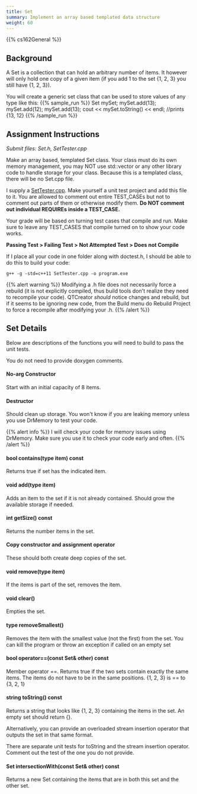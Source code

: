 ```yaml
---
title: Set
summary: Implement an array based templated data structure
weight: 60
---
```


{{% cs162General %}}

## Background

A Set is a collection that can hold an arbitrary number of items. It however will only hold one
copy of a given item (if you add 1 to the set {1, 2, 3} you still have {1, 2, 3}).

You will create a generic set class that can be used to store values of any type like this:
{{% sample_run %}}
Set<int> mySet;
mySet.add(13);
mySet.add(12);
mySet.add(13);
cout << mySet.toString() << endl;  //prints {13, 12}
{{% /sample_run %}}

## Assignment Instructions

*Submit files: Set.h, SetTester.cpp*

Make an array based, templated Set class. Your class must do its own memory management,
you may NOT use std::vector or any other library code to handle storage for your class.
Because this is a templated class, there will be no Set.cpp file.

I supply a [SetTester.cpp](SetTester.cpp). Make yourself a unit test project and add this file to it.
You are allowed to comment out entire TEST_CASEs but not to comment out parts of them
or otherwise modify them. **Do NOT comment out individual REQUIREs inside a TEST_CASE.**

Your grade will be based on turning test cases that compile and run. Make sure to leave
any TEST_CASES that compile turned on to show your code works.

**Passing Test > Failing Test > Not Attempted Test > Does not Compile**

If I place all your code in one folder along with doctest.h, I should be able to
do this to build your code:

```
g++ -g -std=c++11 SetTester.cpp -o program.exe
```

{{% alert warning %}}
Modifying a .h file does not necessarily force a rebuild (it is not explicitly
compiled, thus build tools don't realize they need to recompile your code).
QTCreator *should* notice changes and rebuild, but if it seems to be ignoring new
code, from the Build menu do Rebuild Project to force a recompile after
modifying your .h.
{{% /alert %}}

## Set Details

Below are descriptions of the functions you will need to build to pass the unit tests.

You do not need to provide doxygen comments.

#### No-arg Constructor

Start with an initial capacity of 8 items.

#### Destructor

Should clean up storage. You won't know if you are leaking memory unless you use DrMemory
to test your code.

{{% alert info %}}
I will check your code for memory issues using DrMemory. Make sure you use it to check
your code early and often.
{{% /alert %}}

#### bool contains(type item) const

Returns true if set has the indicated item.

#### void add(type item)

Adds an item to the set if it is not already contained. Should grow the available storage if needed.

#### int getSize() const

Returns the number items in the set.

#### Copy constructor and assignment operator

These should both create deep copies of the set.

#### void remove(type item)

If the items is part of the set, removes the item.

#### void clear()

Empties the set.

#### type removeSmallest()

Removes the item with the smallest value (not the first) from the set.
You can kill the program or throw an exception if called on an empty set

#### bool operator==(const Set<type>& other) const

Member operator ==. Returns true if the two sets contain exactly the same items.
The items do not have to be in the same positions. {1, 2, 3} is == to {3, 2, 1}

#### string toString() const

Returns a string that looks like {1, 2, 3} containing the items in the set.
An empty set should return {}.

Alternatively, you can provide an overloaded stream insertion operator that outputs
the set in that same format.

There are separate unit tests for toString and the stream insertion operator. Comment out
the test of the one you do not provide.

#### Set<type> intersectionWith(const Set<type>& other) const

Returns a new Set containing the items that are in both this set and the other set.
